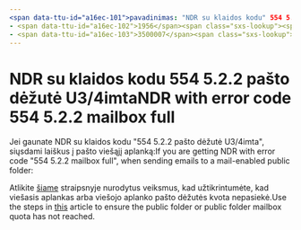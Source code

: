 ```yaml
---
<span data-ttu-id="a16ec-101">pavadinimas: "NDR su klaidos kodu" 554 5.2.2 pašto dėžutė Full "" Miss Autorius: chrisda Autorius: chrisda Manager: dansimp ms. Date: 04/21/2020 ms. auditorija: ITPro ms. topic: straipsnis ms. Service: O365-administravimas robotai: NOINDEX, NOFOLLOW localization_priority: įprastas ms. Pasirinktinai:</span><span class="sxs-lookup"><span data-stu-id="a16ec-101">title: "NDR with error code "554 5.2.2 mailbox full"" ms.author: chrisda author: chrisda manager: dansimp ms.date: 04/21/2020 ms.audience: ITPro ms.topic: article ms.service: o365-administration ROBOTS: NOINDEX, NOFOLLOW localization_priority: Normal ms.custom:</span></span> 
- <span data-ttu-id="a16ec-102">1956</span><span class="sxs-lookup"><span data-stu-id="a16ec-102">1956</span></span>
- <span data-ttu-id="a16ec-103">3500007</span><span class="sxs-lookup"><span data-stu-id="a16ec-103">3500007</span></span>
---
```


# <a name="ndr-with-error-code-554-522-mailbox-full"></a><span data-ttu-id="a16ec-104">NDR su klaidos kodu 554 5.2.2 pašto dėžutė U3/4imta</span><span class="sxs-lookup"><span data-stu-id="a16ec-104">NDR with error code 554 5.2.2 mailbox full</span></span>

<span data-ttu-id="a16ec-105">Jei gaunate NDR su klaidos kodu "554 5.2.2 pašto dėžutė U3/4imta", siųsdami laiškus į pašto viešąjį aplanką:</span><span class="sxs-lookup"><span data-stu-id="a16ec-105">If you are getting NDR with error code "554 5.2.2 mailbox full", when sending emails to a mail-enabled public folder:</span></span>  

<span data-ttu-id="a16ec-106">Atlikite [šiame](https://aka.ms/554522) straipsnyje nurodytus veiksmus, kad užtikrintumėte, kad viešasis aplankas arba viešojo aplanko pašto dėžutės kvota nepasiekė.</span><span class="sxs-lookup"><span data-stu-id="a16ec-106">Use the steps in [this](https://aka.ms/554522) article to ensure the public folder or public folder mailbox quota has not reached.</span></span>
